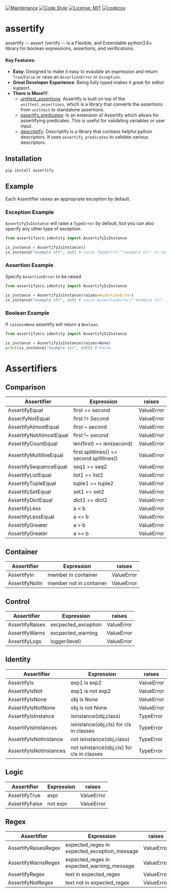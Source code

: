 [![Maintenance](https://img.shields.io/badge/Maintained%3F-yes-green.svg)](https://GitHub.com/Naereen/StrapDown.js/graphs/commit-activity)
[![Code Style](https://img.shields.io/badge/code%20style-black-000000.svg)](https://github.com/ambv/black)
[![License: MIT](https://img.shields.io/badge/License-MIT-blueviolet.svg)](https://opensource.org/licenses/MIT)
[![codecov](https://codecov.io/gh/tybruno/assertify/branch/main/graph/badge.svg?token=ZO94EJFI3G)](https://codecov.io/gh/tybruno/assertify)

# assertify
assertify -- assert (ver)ify -- is a Flexible, and Extendable python3.6+ library for boolean expressions, assertions, and verifications.

#### Key Features:
* **Easy**: Designed to make it easy to evaulate an expression and return `True`/`False` or raise an `AssertionError` or `Exception`.
* **Great Developer Experience**: Being fully typed makes it great for editor support.
* **There is More!!!**:
    * [unittest_assertions](https://github.com/tybruno/unittest_assertions): Assertify is built on top of the `unittest_assertions`, which is a library that converts the assertions from `unittest` to standalone assertions.
    * [assertify_predicates](https://github.com/tybruno/assertify_predicates): Is an extension of Assertify which allows for assertifying predicates. This is useful for validating variables or user input.
    * [descriptify](https://github.com/tybruno/descriptify): Descriptify is a library that contians helpful python descriptors. It uses `assertify_predicates` to validate various descriptors.

## Installation
```bash
pip install assertify
```
## Example
Each Assertifier raises an appropriate exception by default.

### Exception Example
`AssertifyIsInstance` will raise a `TypeError` by default, but you can also specify any other type of exception.
```python
from assertifiers.identity import AssertifyIsInstance

is_instance = AssertifyIsInstance()
is_instance("example str", int) # raise TypeError("'example str' is not an instance of <class 'int'>")
```
### Assertion Example
Specify `AssertionError` to be raised
```python
from assertifiers.identity import AssertifyIsInstance

is_instance = AssertifyIsInstance(raises=AssertionError)
is_instance("example str", int) # raise AssertionError("'example str' is not an instance of <class 'int'>")
```
### Boolean Example
If `raises=None` assertify will return a `Boolean`.
```python
from assertifiers.identity import AssertifyIsInstance

is_instance = AssertifyIsInstance(raises=None)
print(is_instance("example str", int)) # False
```
# Assertifiers
## Comparison
| Assertifier | Expression | raises |
|-----------------|----------------|-----------|
|AssertifyEqual| first == second| ValueError|
| AsserifyNotEqual| first != Second | ValueError|
|AssertifyAlmostEqual| first ~ second| ValueError|
|AssertifyNotAlmostEqual| first !~ second| ValueError|
|AssertifyCountEqual| len(first) == len(second)| ValueError|
|AssertifyMultilineEqual| first.splitlines() == second.splitlines()| ValueError|
|AssertifySequenceEqual| seq1 == seq2| ValueError|
|AssertifyListEqual| list1 == list2| ValueError|
|AssertifyTupleEqual| tuple1 == tuple2| ValueError|
|AssertifySetEqual| set1 == set2 | ValueError|
|AssertifyDictEqual| dict1 == dict2| ValueError|
|AssertifyLess| a < b| ValueError|
|AssertifyLessEqual| a <= b | ValueError|
|AssertifyGreater| a > b | ValueError|
|AssertifyGreater| a >= b | ValueError|
## Container
| Assertifier | Expression | raises |
|-----------------|----------------|-----------|
|AssertifyIn| member in container| ValueError|
| AssertifyNotIn| member not in container | ValueError|
## Control
| Assertifier | Expression | raises |
|-----------------|----------------|-----------|
|AssertifyRaises| excpected_exception | ValueError|
|AssertifyWarns| excpected_warning| ValueError|
|AssertifyLogs| logger(level) | ValueError|
## Identity
| Assertifier | Expression | raises |
|-----------------|----------------|-----------|
|AssertifyIs| exp1 is exp2| ValueError|
|AssertifyIsNot| exp1 is not exp2| ValueError|
|AssertifyIsNone| obj is None| ValueError|
|AssertifyIsNotNone| obj is not None| ValueError|
|AssertifyIsInstance|isinstance(obj,class) | TypeError|
|AssertifyIsInstances| isinstance(obj,cls) for cls in classes | TypeError|
|AssertifyIsNotInstance| not isinstance(obj,class) | TypeError|
|AssertifyIsNotInstances| not isinstance(obj,cls) for cls in classes | TypeError|
## Logic
| Assertifier | Expression | raises |
|-----------------|----------------|-----------|
|AssertifyTrue| expr | ValueError|
|AssertifyFalse| not expr | ValueError|
## Regex
| Assertifier | Expression | raises |
|-----------------|----------------|-----------|
|AssertifyRaisesRegex| expected_regex in expected_exception_message | ValueError|
|AssertifyWarnsRegex| expected_regex in expected_warning_message | ValueError|
|AssertifyRegex| text in expected_regex| ValueError|
|AssertifyNotRegex| text not in expected_regex| ValueError| 